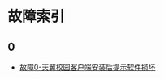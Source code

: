 <!-- TITLE: MacOS故障 -->
<!-- SUBTITLE: MacOS故障索引 -->

# 故障索引

## 0

- [故障0-天翼校园客户端安装后提示软件损坏](/article/fault/故障0-天翼校园客户端安装后提示软件损坏.md)